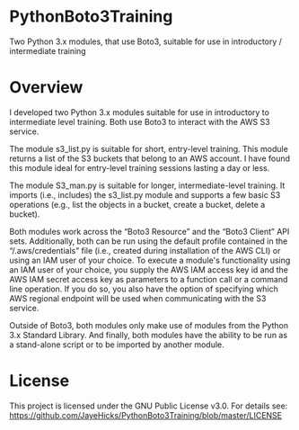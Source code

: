# PythonBoto3Training
Two Python 3.x modules, that use Boto3, suitable for use in introductory / intermediate training

# Overview
I developed two Python 3.x modules suitable for use in introductory to intermediate level training.  Both use Boto3 to interact with the AWS S3 service.  

The module s3_list.py is suitable for short, entry-level training.  This module returns a list of the S3 buckets that belong to an AWS account.  I have found this module ideal for entry-level training sessions lasting a day or less.

The module S3_man.py is suitable for longer, intermediate-level training.  It imports (i.e., includes) the s3_list.py module and supports a few basic S3 operations (e.g., list the objects in a bucket, create a bucket, delete a bucket).

Both modules work across the “Boto3 Resource” and the “Boto3 Client” API sets.   Additionally, both can be run using the default profile contained in the “<some directory path>/.aws/credentials” file (i.e., created during installation of the AWS CLI) or using an IAM user of your choice.  To execute a module's functionality using an IAM user of your choice, you supply the AWS IAM access key id and the AWS IAM secret access key as parameters to  a function call or a command line operation.  If you do so, you also have the option of specifying which AWS regional endpoint will be used when communicating with the S3 service.

Outside of Boto3, both modules only make use of modules from the Python 3.x Standard Library.  And finally, both modules have the ability to be run as a stand-alone script or to be imported by another module.  

# License
This project is licensed under the GNU Public License v3.0.  For details see: https://github.com/JayeHicks/PythonBoto3Training/blob/master/LICENSE


